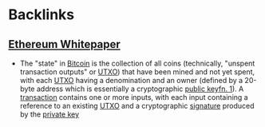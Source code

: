 
# Backlinks
## [Ethereum Whitepaper](<Ethereum Whitepaper.md>)
- The "state" in [Bitcoin](<Bitcoin.md>) is the collection of all coins (technically, "unspent transaction outputs" or [UTXO](<UTXO.md>)) that have been mined and not yet spent, with each [UTXO](<UTXO.md>) having a denomination and an owner (defined by a 20-byte address which is essentially a cryptographic [public key](<public key.md>)[fn. 1](https://ethereum.org/en/whitepaper/[notes](<notes.md>))). A [transaction](<transaction.md>) contains one or more inputs, with each input containing a reference to an existing [UTXO](<UTXO.md>) and a cryptographic [signature](<signature.md>) produced by the [private key](<private key.md>)

